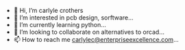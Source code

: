 - 👋 Hi, I’m carlyle crothers
- 👀 I’m interested in pcb design, sorftware...
- 🌱 I’m currently learning python...
- 💞️ I’m looking to collaborate on alternatives to orcad...
- 📫 How to reach me carlylec@enterpriseexcellence.com...

<!---
carlylecrothers/carlylecrothers is a ✨ special ✨ repository because its `README.md` (this file) appears on your GitHub profile.
You can click the Preview link to take a look at your changes.
--->
